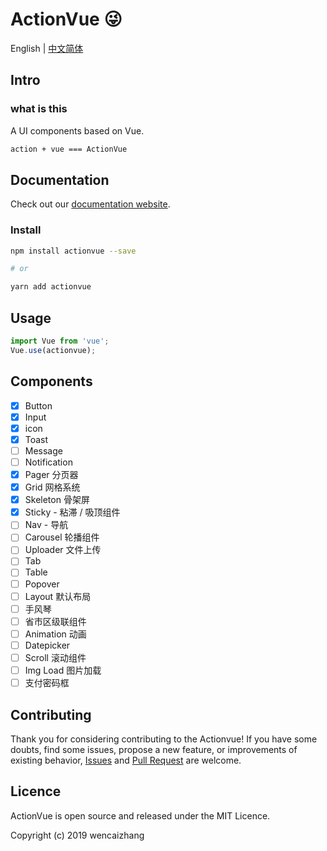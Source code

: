 # ActionVue :stuck_out_tongue_winking_eye:

English | [中文简体](./README.md)

## Intro

### what is this

A UI components based on Vue.

```bash
action + vue === ActionVue
```

## Documentation

Check out our [documentation website](https://wencaizhang.github.io/ActionVue/).

### Install

```bash
npm install actionvue --save

# or

yarn add actionvue
```

## Usage

```js
import Vue from 'vue';
Vue.use(actionvue);
```

## Components

+ [x] Button
+ [x] Input
+ [x] icon
+ [x] Toast
+ [ ] Message
+ [ ] Notification
+ [x] Pager 分页器
+ [x] Grid 网格系统
+ [x] Skeleton 骨架屏
+ [x] Sticky - 粘滞 / 吸顶组件
+ [ ] Nav - 导航
+ [ ] Carousel 轮播组件
+ [ ] Uploader 文件上传
+ [ ] Tab
+ [ ] Table
+ [ ] Popover
+ [ ] Layout 默认布局
+ [ ] 手风琴
+ [ ] 省市区级联组件
+ [ ] Animation 动画
+ [ ] Datepicker
+ [ ] Scroll 滚动组件
+ [ ] Img Load 图片加载
+ [ ] 支付密码框

## Contributing

Thank you for considering contributing to the Actionvue! If you have some doubts, find some issues, propose a new feature, or improvements of existing behavior, [Issues](https://github.com/wencaizhang/ActionVue/issues/) and [Pull Request](https://github.com/wencaizhang/ActionVue/pulls/) are welcome.

## Licence

ActionVue is open source and released under the MIT Licence.

Copyright (c) 2019 wencaizhang
